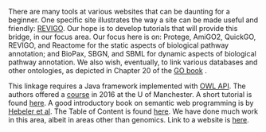 There are many tools at various websites that can be daunting for a beginner. One specific site illustrates the way a site can be made useful and friendly: [REVIGO](http://revigo.irb.hr/). Our hope is to develop tutorials that will provide this bridge, in our focus area. Our focus here is on: Protege, AmiGO2, QuickGO, REVIGO, and Reactome for the static aspects of biological pathway annotation; and BioPax, SBGN, and SBML for dynamic aspects of biological pathway annotation. We also wish, eventually, to link various databases and other ontologies, as depicted in Chapter 20 of the [GO book](https://link.springer.com/content/pdf/10.1007%2F978-1-4939-3743-1.pdf) .

This linkage requires a Java framework implemented with [OWL API](http://www.semantic-web-journal.net/sites/default/files/swj107_2.pdf). The authors offered a [course](http://syllabus.cs.manchester.ac.uk/pgt/2017/COMP62342/introduction-owl-api-msc.pdf) in 2016 at the U of Manchester. A short tutorial is found [here](https://github.com/owlcs/owlapi/wiki/Tutorial:-A-starter%27s-starter). A good introductory book on semantic web programming is by [Hebeler et al](https://www.amazon.com/Semantic-Web-Programming-John-Hebeler/dp/047041801X/ref=sr_1_1?s=books&ie=UTF8&qid=1541098931&sr=1-1&keywords=semantic+web+programming). The Table of Content is found [here](https://sisis.rz.htw-berlin.de/inh2009/12372048.pdf). We have done much work in this area, albeit in areas other than genomics. Link to a website is [here](http://semanticweb.fau.edu/).
